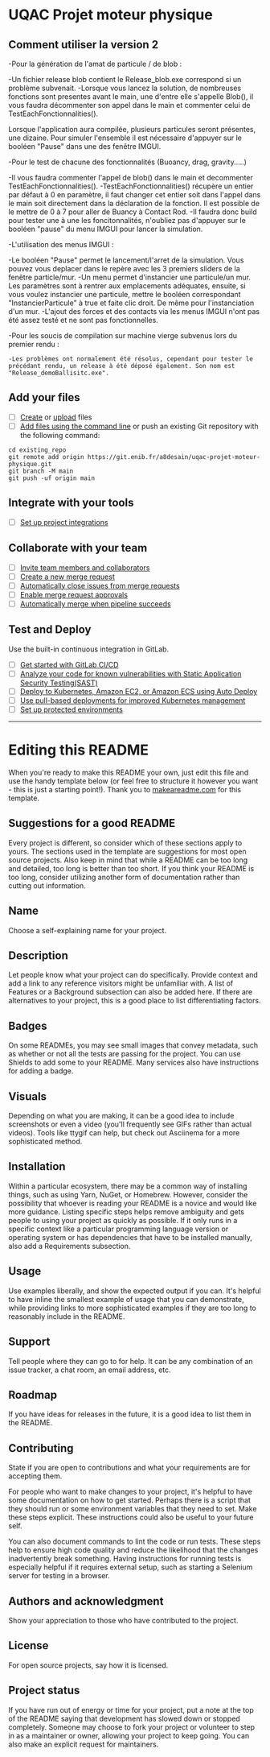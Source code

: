 # UQAC Projet moteur physique



## Comment utiliser la version 2

-Pour la génération de l'amat de particule / de blob :
  
  -Un fichier release blob contient le Release_blob.exe correspond si un problème subvenait.
  -Lorsque vous lancez la solution, de nombreuses fonctions sont presentes avant le main, une d'entre elle s'appelle Blob(), il vous faudra décommenter son appel dans le main et commenter celui de TestEachFonctionnalities().
  
  Lorsque l'application aura compilée, plusieurs particules seront présentes, une dizaine. Pour simuler l'ensemble il est nécessaire d'appuyer sur le booléen "Pause" dans une des fenêtre IMGUI.
  
-Pour le test de chacune des fonctionnalités (Buoancy, drag, gravity.....)

  -Il vous faudra commenter l'appel de blob() dans le main et decommenter TestEachFonctionnalities().
  -TestEachFonctionnalities() récupère un entier par défaut à 0 en paramètre, il faut changer cet entier soit dans l'appel dans le main soit directement dans la déclaration de la fonction. Il est possible de le mettre de 0 à 7 pour aller de Buancy à Contact Rod.
  -Il faudra donc build pour tester une à une les foncitonnalités, n'oubliez pas d'appuyer sur le booléen "pause" du menu IMGUI pour lancer la simulation.
  
-L'utilisation des menus IMGUI :

  -Le booléen "Pause" permet le lancement/l'arret de la simulation. Vous pouvez vous deplacer dans le repère avec les 3 premiers sliders de la fenêtre particle/mur.
  -Un menu permet d'instancier une particule/un mur. Les paramètres sont à rentrer aux emplacements adéquates, ensuite, si vous voulez instancier une particule, mettre le booléen correspondant "InstancierParticule" à true et faite clic droit. De même pour l'instanciation d'un mur.
  -L'ajout des forces et des contacts via les menus IMGUI n'ont pas été assez testé et ne sont pas fonctionnelles.
  
  -Pour les soucis de compilation sur machine vierge subvenus lors du premier rendu :
  
    -Les problèmes ont normalement été résolus, cependant pour tester le précédant rendu, un release à été déposé également. Son nom est "Release_demoBallisitc.exe".


## Add your files

- [ ] [Create](https://docs.gitlab.com/ee/user/project/repository/web_editor.html#create-a-file) or [upload](https://docs.gitlab.com/ee/user/project/repository/web_editor.html#upload-a-file) files
- [ ] [Add files using the command line](https://docs.gitlab.com/ee/gitlab-basics/add-file.html#add-a-file-using-the-command-line) or push an existing Git repository with the following command:

```
cd existing_repo
git remote add origin https://git.enib.fr/a8desain/uqac-projet-moteur-physique.git
git branch -M main
git push -uf origin main
```

## Integrate with your tools

- [ ] [Set up project integrations](https://git.enib.fr/a8desain/uqac-projet-moteur-physique/-/settings/integrations)

## Collaborate with your team

- [ ] [Invite team members and collaborators](https://docs.gitlab.com/ee/user/project/members/)
- [ ] [Create a new merge request](https://docs.gitlab.com/ee/user/project/merge_requests/creating_merge_requests.html)
- [ ] [Automatically close issues from merge requests](https://docs.gitlab.com/ee/user/project/issues/managing_issues.html#closing-issues-automatically)
- [ ] [Enable merge request approvals](https://docs.gitlab.com/ee/user/project/merge_requests/approvals/)
- [ ] [Automatically merge when pipeline succeeds](https://docs.gitlab.com/ee/user/project/merge_requests/merge_when_pipeline_succeeds.html)

## Test and Deploy

Use the built-in continuous integration in GitLab.

- [ ] [Get started with GitLab CI/CD](https://docs.gitlab.com/ee/ci/quick_start/index.html)
- [ ] [Analyze your code for known vulnerabilities with Static Application Security Testing(SAST)](https://docs.gitlab.com/ee/user/application_security/sast/)
- [ ] [Deploy to Kubernetes, Amazon EC2, or Amazon ECS using Auto Deploy](https://docs.gitlab.com/ee/topics/autodevops/requirements.html)
- [ ] [Use pull-based deployments for improved Kubernetes management](https://docs.gitlab.com/ee/user/clusters/agent/)
- [ ] [Set up protected environments](https://docs.gitlab.com/ee/ci/environments/protected_environments.html)

***

# Editing this README

When you're ready to make this README your own, just edit this file and use the handy template below (or feel free to structure it however you want - this is just a starting point!). Thank you to [makeareadme.com](https://www.makeareadme.com/) for this template.

## Suggestions for a good README
Every project is different, so consider which of these sections apply to yours. The sections used in the template are suggestions for most open source projects. Also keep in mind that while a README can be too long and detailed, too long is better than too short. If you think your README is too long, consider utilizing another form of documentation rather than cutting out information.

## Name
Choose a self-explaining name for your project.

## Description
Let people know what your project can do specifically. Provide context and add a link to any reference visitors might be unfamiliar with. A list of Features or a Background subsection can also be added here. If there are alternatives to your project, this is a good place to list differentiating factors.

## Badges
On some READMEs, you may see small images that convey metadata, such as whether or not all the tests are passing for the project. You can use Shields to add some to your README. Many services also have instructions for adding a badge.

## Visuals
Depending on what you are making, it can be a good idea to include screenshots or even a video (you'll frequently see GIFs rather than actual videos). Tools like ttygif can help, but check out Asciinema for a more sophisticated method.

## Installation
Within a particular ecosystem, there may be a common way of installing things, such as using Yarn, NuGet, or Homebrew. However, consider the possibility that whoever is reading your README is a novice and would like more guidance. Listing specific steps helps remove ambiguity and gets people to using your project as quickly as possible. If it only runs in a specific context like a particular programming language version or operating system or has dependencies that have to be installed manually, also add a Requirements subsection.

## Usage
Use examples liberally, and show the expected output if you can. It's helpful to have inline the smallest example of usage that you can demonstrate, while providing links to more sophisticated examples if they are too long to reasonably include in the README.

## Support
Tell people where they can go to for help. It can be any combination of an issue tracker, a chat room, an email address, etc.

## Roadmap
If you have ideas for releases in the future, it is a good idea to list them in the README.

## Contributing
State if you are open to contributions and what your requirements are for accepting them.

For people who want to make changes to your project, it's helpful to have some documentation on how to get started. Perhaps there is a script that they should run or some environment variables that they need to set. Make these steps explicit. These instructions could also be useful to your future self.

You can also document commands to lint the code or run tests. These steps help to ensure high code quality and reduce the likelihood that the changes inadvertently break something. Having instructions for running tests is especially helpful if it requires external setup, such as starting a Selenium server for testing in a browser.

## Authors and acknowledgment
Show your appreciation to those who have contributed to the project.

## License
For open source projects, say how it is licensed.

## Project status
If you have run out of energy or time for your project, put a note at the top of the README saying that development has slowed down or stopped completely. Someone may choose to fork your project or volunteer to step in as a maintainer or owner, allowing your project to keep going. You can also make an explicit request for maintainers.
